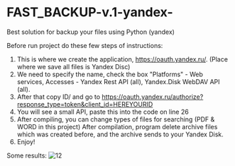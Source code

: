 # FAST_BACKUP-v.1-yandex-
Best solution for backup your files using Python (yandex)

Before run project do these few steps of instructions:
1. This is where we create the application, https://oauth.yandex.ru/. (Place where we save all files is Yandex Disc)
2. We need to specify the name, check the box "Platforms" - Web services, Accesses - Yandex Rest API (all), Yandex.Disk WebDAV API (all).
3. After that copy ID/ and go to https://oauth.yandex.ru/authorize?response_type=token&client_id=HEREYOURID
4. You will see a small API, paste this into the code on line 26 
5. After compiling, you can change types of files for searching (PDF & WORD in this project) 
After compilation, program delete archive files which was created before, and the archive sends to your Yandex Disk.
6. Enjoy!

Some results:
![12](https://user-images.githubusercontent.com/38252272/160374640-99099b60-4b32-4b5b-b2fc-d0fc3802f3ae.jpg)
